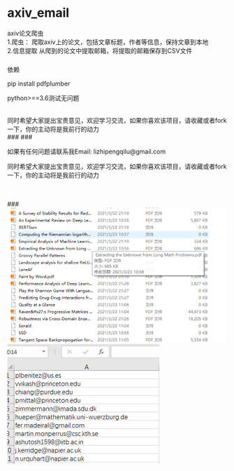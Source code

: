 # axiv_email
axiv论文爬虫</br>
1.爬虫：
    爬取axiv上的论文，包括文章标题，作者等信息，保持文章到本地</br>
2.信息提取
    从爬到的论文中提取邮箱，将提取的邮箱保存到CSV文件
###
<p>依赖</p> pip install pdfplumber</br>
<p>python>==3.6测试无问题</p> </br>
同时希望大家提出宝贵意见，欢迎学习交流，如果你喜欢该项目，请收藏或者fork一下，你的主动将是我前行的动力</br>
###  
###
<p>如果有任何问题请联系我Email: lizhipengqilu@gmail.com</p>
<p>同时希望大家提出宝贵意见，欢迎学习交流，如果你喜欢该项目，请收藏或者fork一下，你的主动将是我前行的动力</p>
</br></br>
###
<img src="https://github.com/Frank-qlu/axiv-spyder/blob/master/images/1.png" />
<img src="https://github.com/Frank-qlu/axiv-spyder/blob/master/images/2.png" />